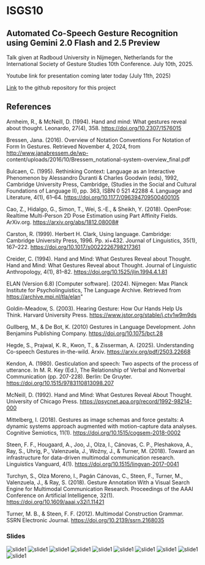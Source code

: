 # ISGS10

## Automated Co-Speech Gesture Recognition using Gemini 2.0 Flash and 2.5 Preview
Talk given at Radboud University in Nijmegen, Netherlands for the International Society of Gesture Studies 10th Conference. July 10th, 2025.

Youtube link for presentation coming later today (July 11th, 2025)

[Link](https://github.com/kate-carter/Gemini_API_Co-Speech) to the github repository for this project

## References
Arnheim, R., & McNeill, D. (1994). Hand and mind: What gestures reveal about thought.
Leonardo, 27(4), 358. https://doi.org/10.2307/1576015

Bressen, Jana. (2016). Overview of Notation Conventions For Notation of Form In Gestures.
Retrieved November 4, 2024, from http://www.janabressem.de/wp-
content/uploads/2016/10/Bressem_notational-system-overview_final.pdf

Bulcaen, C. (1995). Rethinking Context: Language as an Interactive Phenomenon by Alessandro
Duranti & Charles Goodwin (eds), 1992, Cambridge University Press, Cambridge,
(Studies in the Social and Cultural Foundations of Language II), pp. 363, ISBN 0 521
42288 4. Language and Literature, 4(1), 61–64.
https://doi.org/10.1177/096394709500400105

Cao, Z., Hidalgo, G., Simon, T., Wei, S.-E., & Sheikh, Y. (2018). OpenPose: Realtime Multi-Person
2D Pose Estimation using Part Affinity Fields. ArXiv.org.
https://arxiv.org/abs/1812.08008#

Carston, R. (1999). Herbert H. Clark, Using language. Cambridge: Cambridge University Press,
1996. Pp. xi+432. Journal of Linguistics, 35(1), 167–222.
https://doi.org/10.1017/s0022226798217361

Creider, C. (1994). Hand and Mind: What Gestures Reveal about Thought. Hand and Mind:
What Gestures Reveal about Thought. Journal of Linguistic Anthropology, 4(1), 81–82.
https://doi.org/10.1525/jlin.1994.4.1.81

ELAN (Version 6.8) [Computer software]. (2024). Nijmegen: Max Planck Institute for
Psycholinguistics, The Language Archive. Retrieved from https://archive.mpi.nl/tla/elan"

Goldin-Meadow, S. (2003). Hearing Gesture: How Our Hands Help Us Think. Harvard
University Press. https://www.jstor.org/stable/j.ctv1w9m9ds

Gullberg, M., & De Bot, K. (2010) Gestures in Language Development. John Benjamins
Publishing Company. https://doi.org/10.1075/bct.28

Hegde, S., Prajwal, K. R., Kwon, T., & Zisserman, A. (2025). Understanding Co-speech Gestures in-the-wild. Arxiv. https://arxiv.org/pdf/2503.22668

Kendon, A. (1980). Gesticulation and speech: Two aspects of the process of utterance. In M. R.
Key (Ed.), The Relationship of Verbal and Nonverbal Communication (pp. 207-228). Berlin:
De Gruyter. https://doi.org/10.1515/9783110813098.207

McNeill, D. (1992). Hand and Mind: What Gestures Reveal About Thought. University of
Chicago Press. https://psycnet.apa.org/record/1992-98214-000

Mittelberg, I. (2018). Gestures as image schemas and force gestalts: A dynamic systems
approach augmented with motion-capture data analyses. Cognitive Semiotics, 11(1).
https://doi.org/10.1515/cogsem-2018-0002

Steen, F. F., Hougaard, A., Joo, J., Olza, I., Cánovas, C. P., Pleshakova, A., Ray, S., Uhrig, P.,
Valenzuela, J., Woźny, J., & Turner, M. (2018). Toward an infrastructure for data-driven
multimodal communication research. Linguistics Vanguard, 4(1).
https://doi.org/10.1515/lingvan-2017-0041

Turchyn, S., Olza Moreno, I., Pagán Cánovas, C., Steen, F., Turner, M., Valenzuela, J., & Ray, S.
(2018). Gesture Annotation With a Visual Search Engine for Multimodal Communication
Research. Proceedings of the AAAI Conference on Artificial Intelligence, 32(1).
https://doi.org/10.1609/aaai.v32i1.11421

Turner, M. B., & Steen, F. F. (2012). Multimodal Construction Grammar. SSRN Electronic
Journal. https://doi.org/10.2139/ssrn.2168035

### Slides
![slide1](/assets/images/isgs10pres/slide1.png)
![slide1](/assets/images/isgs10pres/slide2.png)
![slide1](/assets/images/isgs10pres/slide3.png)
![slide1](/assets/images/isgs10pres/slide4.png)
![slide1](/assets/images/isgs10pres/slide5.png)
![slide1](/assets/images/isgs10pres/slide6.png)
![slide1](/assets/images/isgs10pres/slide7.png)
![slide1](/assets/images/isgs10pres/slide8.png)
![slide1](/assets/images/isgs10pres/slide9.png)
![slide1](/assets/images/isgs10pres/slide10.png)
